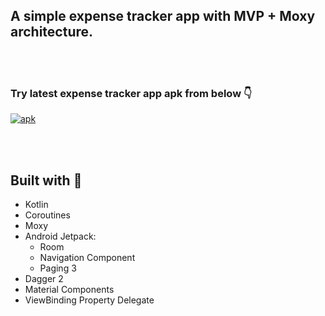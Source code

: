 ## A simple expense tracker app with MVP + Moxy architecture.

<br/><br/>

### Try latest expense tracker app apk from below :point_down:

[![apk](https://img.shields.io/badge/expense_tracker-apk-black?style=for-the-badge&logo=android)](https://github.com/Konstantin13k/expense-tracker-mvp/releases/download/v1.0.0-alpha01/expense-tracker.apk)

<br/><br/>

## Built with :hammer:

+ Kotlin
+ Coroutines
+ Moxy
+ Android Jetpack:
  + Room
  + Navigation Component
  + Paging 3
+ Dagger 2
+ Material Components
+ ViewBinding Property Delegate
